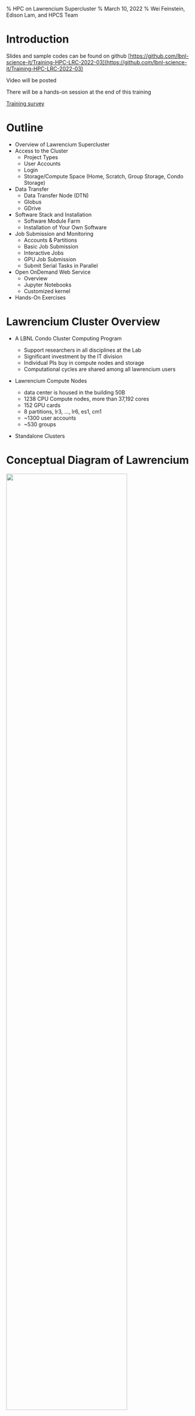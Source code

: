 % HPC on Lawrencium Supercluster
% March 10, 2022
% Wei Feinstein, Edison Lam, and HPCS Team


# Introduction

Slides and sample codes can be found on github [https://github.com/lbnl-science-it/Training-HPC-LRC-2022-03](https://github.com/lbnl-science-it/Training-HPC-LRC-2022-03)

Video will be posted

There will be a hands-on session at the end of this training

[Training survey](https://docs.google.com/forms/d/e/1FAIpQLScX7D_OnHLVEqCJY1iGYQotfMMcxIX5SauF4c33ks08U3vhBw/viewform)
 

# Outline

- Overview of Lawrencium Supercluster
- Access to the Cluster
  - Project Types 
  - User Accounts
  - Login 
  - Storage/Compute Space (Home, Scratch, Group Storage, Condo Storage)
- Data Transfer 
  - Data Transfer Node (DTN)
  - Globus
  - GDrive
- Software Stack and Installation 
  - Software Module Farm
  - Installation of Your Own Software
- Job Submission and Monitoring
  - Accounts & Partitions
  - Basic Job Submission
  - Interactive Jobs
  - GPU Job Submission
  - Submit Serial Tasks in Parallel
- Open OnDemand Web Service
  - Overview
  - Jupyter Notebooks 
  - Customized kernel
- Hands-On Exercises


# Lawrencium Cluster Overview

- A LBNL Condo Cluster Computing Program
  - Support researchers in all disciplines at the Lab
  - Significant investment by the IT division
  - Individual PIs buy in compute nodes and storage
  - Computational cycles are shared among all lawrencium users

- Lawrencium Compute Nodes
  - data center is housed in the building 50B
  - 1238 CPU Compute nodes, more than 37,192 cores
  - 152 GPU cards 
  - 8 partitions, lr3, ..., lr6, es1, cm1
  - ~1300 user accounts
  - ~530 groups 

- Standalone Clusters


# Conceptual Diagram of Lawrencium

<left><img src="figures/lrc1.png" width="80%"></left>

[Detailed Information of Lawrencium](https://it.lbl.gov/resource/hpc/supported-research-clusters/lawrencium/)


# Getting Access to Lawrencium

#### Three Types of Project Accounts

- *Primary Investigator (PI) Computing Allowance (PCA) account*: free 300K SUs per year (pc_xxx)
- *Condo account*: PIs buy in compute nodes to be added to the general pool, in exchange for their own priority access and share the Lawrencium infrastructure (lr_xxx)
- *Recharge account*: pay as you go with minimal recharge rate ~ $0.01/SU (ac_xxx)
- Details about project accounts can be found [https://it.lbl.gov/resource/hpc/for-users/hpc-documentation/](https://it.lbl.gov/resource/hpc/for-users/hpc-documentation/)
- [Request Project Accounts](https://it.lbl.gov/resource/hpc/for-users/hpc-documentation/accounts/projects-accounts) 
- PIs can grant access researchers/students and external collaborators to their PCA/Condo/Recharge Projects

#### User Accounts
- PIs sponsor researchers/students and external collaborators for cluster accounts
- [User Account Request Form](https://it.lbl.gov/resource/hpc/for-users/hpc-documentation/accounts/user-accounts/)
- [User Agreement Form](https://it.lbl.gov/resource/hpc/for-users/hpc-documentation/accounts/user-accounts/)


# Login to Lawrencium Cluster

- Linux: Terminal (command-line) session. 
- Mac: Terminal (see Applications -> Utilities -> Terminal). 
- Windows: PowerShell, or [PuTTY](https://www.chiark.greenend.org.uk/~sgtatham/putty/latest.html).
- One-time passwords (OTPs): set up your smartphone or tablet with Google Authenticator with [Instructions Here](https://it.lbl.gov/resource/hpc/for-users/hpc-documentation/connecting/multi-factor-authentication) 
- Login:
```
ssh $USER@lrc-login.lbl.gov
password:
```
- Password: your 4-digit PIN followed by the one-time password from which your Google Authenticator app generates on your phone/tablet.

- **DO NOT run jobs on login nodes!!**


# User Space
 
- Home: `/global/home/users/$USER/` 20GB per user, data is backed up
- Global Scratch: `/global/scratch/$USER/`, shared, no backup, where to launch jobs
- Shared group project space
   - /global/home/groups-sw/  200GB backup
   - /global/home/group/ 400GB no backup
- Condo Storage: 
  - `e.g. /clusterfs/etna/ or /global/scratch/projects/xxx`


# Data Transfer 

#### lrc-xfer.lbl.gov: Data Transfer Node (DTN)
- On Linux: scp/rsync
```
# Transfer data from a local machine to Lawrencium
scp file-xxx $USER@lrc-xfer.lbl.gov:/global/home/users/$USER
scp -r dir-xxx $USER@lrc-xfer.lbl.gov:/global/scratch/$USER

# Transfer from Lawrencium to a local machine
scp $USER@lrc-xfer.lbl.gov:/global/scratch/$USER/file-xxx ~/Desktop

# Transfer from Lawrencium to Another Institute
ssh $USER@lrc-xfer.lbl.gov   # DTN
scp -r $USER@lrc-xfer.lbl.gov:/file-on-lawrencium $USER@other-institute:/destination/path/$USER

rsync: a better data transfer tool as a backup tool
rsync -avpz file-at-local $USER@lrc-xfer.lbl.gov:/global/home/user/$USER
```
- On Window
  - [WinSCP](https://winscp.net/eng/index.php): SFTP client and FTP client for Microsoft Windows
  - [FileZella](https://filezilla-project.org/): multi-platform program via SFTP

# Data Transfer with Globus

- Globus lets you transfer and share data on your storage systems with collaborators 
- Fast data transfer, refer to [Instructions](https://it.lbl.gov/resource/hpc/for-users/hpc-documentation/data-movement-and-storage/globus/)
- Berkeley Lab users can use Globus to transfer files in/out of their LBNL Google drive. Details about Google Drive via Globus is [Here](https://commons.lbl.gov/display/itdivision/GDrive+Access+Via+Globus)
- Possible endpoints include: lbnl#lrc, your laptop/desktop, NERSC, among others.
- Transfer data to/from your laptop (endpoint setup)
   - Create an endpoint on your machine using Globus Connect Personal [https://www.globus.org/globus-connect-personal](https://www.globus.org/globus-connect-personal)
   - Run Globus Connect Pesonal on your local machine 

<left><img src="figures/globus.jpg" width="60%"></left>


# Software Module Farm 

- Software stack, commonly used compiler, software tools provided to all cluster users
- Installed and maintained on a centralized storage device and mounted as read-only NFS file system
   - Compilers: e.g. intel, gcc, MPI compilers, Python
   - Tools: e.g.matlab, singularity, cuda
   - Applications: e.g. machine learning, QChem, MD, cp2k
   - Libraries: e.g. fftw, lapack

```
[@n0000.scs00 ~]$ module avail
---- /global/software/sl-7.x86_64/modfiles/langs ----
gcc/6.3.0  intel/2016.4.072  python/2.7 python/3.5 cuda/9.0 julia/0.5.0 ...

---- /global/software/sl-7.x86_64/modfiles/tools ----
cmake/3.7.2  gnuplot/5.0.5  octave/4.2.0 matlab/r2017b(default)  ...

---- /global/software/sl-7.x86_64/modfiles/apps ----
bio/blast/2.6.0 math/octave/current ml/tensorflow/2.5.0-py37 ... 
...
```

# Environment Modules

- Manage users’ software environment dynamically 
- Properly set up PATH, LD_LIBRARY_PATH…
- Avoid clashes between incompatible software versions

```  
module purge: clear user’s work environment
module available: check available software packages
module load xxx*: load a package
module list: check currently loaded software 
```
- Modules are arranged in a hierarchical fashion, some of the modules become available only after the parent module(s) are loaded 
- e.g., MKL, FFT, and HDF5/NetCDF software is nested within the gcc module
- Example: load an OpenMPI package
```
module available openmpi mkl
module load intel/2016.4.072
module av openmpi
module load mkl/2016.4.072 openmpi/3.0.1-intel
```
- [More Environment Modules Information](https://it.lbl.gov/resource/hpc/for-users/hpc-documentation/software-module-farm/)
- Users are allowed to install software in their home or group space
- Users don't have admin rights, but most software can be installed 
` --prefix=/dir/to/your/path`


# Install Python Packages

- Python modules: abundantly available but cannot be installed in the default location without admin rights.
- `pip install --user package_name`
- `export PYTHONPATH`
```
[wfeinstein@n0000 ~]$ module available python
--------------------- /global/software/sl-7.x86_64/modfiles/langs -----------------------------------
python/2.7          python/3.5          python/3.6(default) python/3.7          python/3.7.6        python/3.8.2-dll
[wfeinstein@n0000 ~]$ module load python/3.7

[wfeinstein@n0000 ~]$ python3 -m site --user-site
/global/home/users/wfeinstein/.local/lib/python3.7/site-packages

[wfeinstein@n0000 ~]$ pip install --user ml-python
...
Successfully built ml-python
Installing collected packages: ml-python
Successfully installed ml-python-2.2

[wfeinstein@n0000 ~]$ export PYTHONPATH=~/.local/lib/python3.7/site-packages:$PYTHONPATH
```
- pip install: `--install-option="--prefix=$HOME/.local" package_name`
- Install from source code: `python setup.py install –home=/home/user/package_dir`
- Creat a virtual environmemt: `python -m venv my_env`
- Isolated Python environment


# SLURM: Resource Manager & Job Scheduler

### Overview

SLURM is the resource manager and job scheduler to managing all the jobs on the cluster

Why is this necessary? 

- Prevent users' jobs running on the same nodes. 
- Allow everyone to fairly share Lawrencium resources.

Basic workflow:

  - login to Lawrencium; you'll end up on one of the login nodes in your home directory
  - cd to the directory from which you want to submit the job (scratch)
  - submit the job using sbatch (or an interactive job using srun, discussed later)
  - SLURM assign compute node(s) to your jobs
  - your jobs will run on a compute node, not the login node 


# Slurm-Related Environment Variables

- Slurm provides global variables
- Can be used in your job submission scripts to adapt the resources being requested in order to avoid hard-code
- Examples of Slurm variables

  - SLURM_WORKDIR
  - SLURM_NTASKS
  - SLURM_CPUS_PER_TASK
  - SLURM_CPUS_ON_NODE
  - SLURM_NODELIST
  - SLURM_NNODES


# Accounts, Partitions, Quality of Service (QOS)

Check slurm association, such as qos, account, partition, the information is required when submitting a job

```
sacctmgr show association user=wfeinstein -p

Cluster|Account|User|Partition|Share|Priority|GrpJobs|GrpTRES|GrpSubmit|GrpWall|GrpTRESMins|MaxJobs|MaxTRES|MaxTRESPerNode|MaxSubmit|MaxWall|MaxTRESMins|QOS|Def QOS|GrpTRESRunMins|
perceus-00|pc_scs|wfeinstein|lr6|1||||||||||||lr_debug,lr_lowprio,lr_normal|||
perceus-00|ac_test|wfeinstein|lr5|1||||||||||||lr_debug,lr_lowprio,lr_normal|||
perceus-00|pc_test|wfeinstein|lr4|1||||||||||||lr_debug,lr_lowprio,lr_normal|||
perceus-00|pc_test|wfeinstein|lr_bigmem|1||||||||||||lr_debug,lr_lowprio,lr_normal|||
perceus-00|lr_test|wfeinstein|lr3|1||||||||||||condo_test|||
perceus-00|scs|wfeinstein|es1|1||||||||||||es_debug,es_lowprio,es_normal|||
...
```
Lawrencium Cluster Info Click [Here](https://sites.google.com/a/lbl.gov/high-performance-computing-services-group/lbnl-supercluster/lawrencium)


# Job Submission
### Submit an Interactive Job

Typically used for code debugging, testing, monitoring

- srun: add your resource request to the queue. 
- When the allocation starts, a new bash session will start up on one of the granted nodes

- `srun --account=ac_xxx --nodes=1 --partition=lr5 --qos=lr_normal --time=1:0:0 --pty bash`
- `srun -A ac_xxx -N 1 -p lr5 -q lr_normal -t 1:0:0 --pty bash`
```
[wfeinstein@n0003 ~]$ srun --account=scs --nodes=1 --partition=lr6 --time=1:0:0 --qos=lr_normal --pty bash
srun: Granted job allocation 28755918
srun: Waiting for resource configuration
srun: Nodes n0101.lr6 are ready for job
[wfeinstein@n0101 ~]$ squeue -u wfeinstein
             JOBID PARTITION     NAME     USER ST       TIME  NODES NODELIST(REASON)
          28755918       lr6     bash wfeinste  R       0:14      1 n0101.lr6
```
Once you are on the assigned compute node, start application/commands directly

- salloc: similarly to *srun --pty bash*. 
- a new bash session will start up on the login node


# Node Features 

Compute nodes may have different hardware within a SLURM partition, e.g. LR6

- lr6_sky: Intel Skylak
- lr6_cas: Intel Cascade Lake
- lr6_cas,lr6_m192: lr6_cas + 192GB RAM
- lr6_sky,lr6_m192: lr6_sky + 192GB RAM   

- When a specific type of node is requsted, wait time typically is longer
- Slurm flag: --constrain 
```
[wfeinstein@n0000 ~]$ srun --account=scs --nodes=1 --partition=lr6 --time=1:0:0 --qos=lr_normal --constrain=lr6_sky --pty bash

[wfeinstein@n0081 ~]$ free -h
              total        used        free      shared  buff/cache   available
Mem:            93G        2.2G         83G        3.1G        7.4G         87G
Swap:          8.0G          0B        8.0G
[wfeinstein@n0081 ~]$ exit
exit
[wfeinstein@n0000 ~]$ srun --account=scs --nodes=1 --partition=lr6 --time=1:0:0 --qos=lr_normal --constrain=lr6_sky,lr6_m192 --pty bash
[wfeinstein@n0023 ~]$ free -h
              total        used        free      shared  buff/cache   available
Mem:           187G        2.6G        172G        1.7G         12G        182G
Swap:          8.0G        1.5G        6.5G
```
- Node Features Can Be Found [Here](https://it.lbl.gov/resource/hpc/supported-research-clusters/lawrencium/)


# Memory Specification 

- Most Lawrencium partitions are exclusive: a compute node allows only one user
- Some condo accounts or partitions, such as ES1 (GPUs), each compute node can be shared by multiple users   

- Slurm flag: --mem (MB) is required when using a shared partition:
- e.g. a compute node with 96GB RAM, 40 core node: 2300 RAM/core
  - `--ntask=1 --mem=2300` (request one core)
  - `--ntask=2 --mem=4600` (request 2 cores) 

- LR6 partition lr_bigmem: two large memory nodes (1.5TB)
- Slurm flag: --partition=lr_bigmem


# Submit a Batch Job

- Get help with the complete command options
`sbatch --help`
- sbatch: submit a job to the batch queue system
`sbatch myjob.sh`

```
#!/bin/bash -l

# Job name:
#SBATCH --job-name=mytest
#
# Partition:
#SBATCH --partition=lr6
#
# Account:
#SBATCH --account=pc_test
#
# qos:
#SBATCH --qos=lr_normal
#
# Wall clock time:
#SBATCH --time=1:00:00
#
# Node count
#SBATCH --nodes=1
#
# Node feature
#SBATCH --constrain=lr6_cas
#
#SBATCH --mail-user=xxx@lbl.gov
# email type
##SBATCH --mail-type=BEGIN/END/FAIL
#SBATCH --mail-type=ALL

# cd to your work directory
cd /your/dir

## Commands to run
module load python/3.7
python my.py >& mypy.out 
````


# Submit Jobs to ES1 GPU Partition
#### Interactive GPU Jobs

- `--gres=gpu:type:GPU#`
- `--ntasks=CPU_CORE#`
- ratio CPU_CORE#:GPU# = 2:1

```
srun -A your_acct -N 1 -p es1 --gres=gpu:1 --ntasks=2 -q es_normal –t 0:30:0 --pty bash

[wfeinstein@n0000 ~]$ srun -A scs -N 1 -p es1 --gres=gpu:1 --ntasks=2 -q es_normal -t 0:30:0 --pty bash
[wfeinstein@n0019 ~]$ nvidia-smi
Sat Feb  6 10:13:25 2021       
+-----------------------------------------------------------------------------+
| NVIDIA-SMI 440.44       Driver Version: 440.44       CUDA Version: 10.2     |
|-------------------------------+----------------------+----------------------+
| GPU  Name        Persistence-M| Bus-Id        Disp.A | Volatile Uncorr. ECC |
| Fan  Temp  Perf  Pwr:Usage/Cap|         Memory-Usage | GPU-Util  Compute M. |
|===============================+======================+======================|
|   0  Tesla V100-SXM2...  Off  | 00000000:62:00.0 Off |                    0 |
| N/A   45C    P0    53W / 300W |      0MiB / 16160MiB |      0%      Default |
+-------------------------------+----------------------+----------------------+
|   1  Tesla V100-SXM2...  Off  | 00000000:89:00.0 Off |                    0 |
| N/A   45C    P0    55W / 300W |      0MiB / 16160MiB |      0%      Default |
+-------------------------------+----------------------+----------------------+
                                                                               
+-----------------------------------------------------------------------------+
| Processes:                                                       GPU Memory |
|  GPU       PID   Type   Process name                             Usage      |
|=============================================================================|
|  No running processes found                                                 |
+-----------------------------------------------------------------------------+
```

- Specify GPU type
  - GTX1080TI: --gres=gpu:GTX1080TI:1 (decommissioned)
  - GRTX2080TI: --gres=gpu:GRTX2080TI:1
  - V00: --gres=gpu:V100:1 
  - A40: (6 2U A40 coming up)

```
[wfeinstein@n0000 ~]$ srun -A scs -N 1 -p es1 --gres=gpu:V100:2 --ntasks=4 -q es_normal -t 0:30:0 --pty bash

[wfeinstein@n0016 ~]$ nvidia-smi -L
GPU 0: Tesla V100-SXM2-16GB (UUID: GPU-7979861e-e0ad-000f-95fb-371e34593991)
GPU 1: Tesla V100-SXM2-16GB (UUID: GPU-50d24ac9-9eea-f96b-cc8b-db849f9c9427)

[wfeinstein@n0016 ~]$ echo $CUDA_VISIBLE_DEVICES
0,1
```

# Submit A GPU Batch Job 

Job Submission Script Example 

```
#!/bin/bash -l

#SBATCH --job-name=mytest
#SBATCH --partition=es1         ## es1 GPU partition
#SBATCH --account=pc_test
#SBATCH --qos=es_normal         ## qos of es1
#SBATCH --time=1:00:00
#SBATCH --nodes=1
#SBATCH --gres=gpu:V100:2       ## GPUs
#SBATCH --ntasks=4              ## CPU cores
#
cd /your/dir

## Commands to run
module load python/3.7
python my.py >& mypy.out 
````


# Submit A MPI Job

When use multiple nodes, you need to carefully specify the resources. The key flags for use in your job script are:

- --nodes (or -N): number of nodes 
- --ntasks-per-node: number of tasks (i.e., processes) to run on each node, especially useful when your job uses large memory, < Max Core# on a node 
- --ntasks (or -n): total number of tasks and let the scheduler determine how many nodes and tasks per node are needed. 
- *NOTE:* `--cpus-per-task` does not behave correctly at this time. Please refrain from using it until further notice.

```
#!/bin/bash -l

#SBATCH --job-name=myMPI
#SBATCH --partition=lr6
#SBATCH --account=scs
#SBATCH --qos=lr_normal
#SBATCH --time=2:00:00
#SBATCH --nodes=2                ## Nodes count
##SBATCH --ntasks=40             ## Number of total MPI tasks to launch (example):  
##SBATCH --ntasks-per-node=20    ## important with large memory requirement

cd /your/dir

## Commands to run
module load intel/2016.4.072 openmpi/3.0.1-intel
mpirun -np 40 ./my_mpi_exe        ## Launch your MPI application
````


# Submit Serial Tasks in Parallel (GNU Parallel) 

GNU Parallel is a shell tool for executing jobs in parallel on one or multiple computers. 

- A job can be a single core serial task, multi-core or MPI application. 
- A job can also be a command that reads from a pipe. 
- Typical input:
  - bash script for a single task
  - a list of tasks with parameters 


# Example Using GNU Parallel

Bioinformatics tool *blastp* to compare 200 target protein sequences against sequence DB
 
Serial bash script: **run-blast.sh**
```
#!/bin/bash
module load  bio/blast/2.6.0
blastp -query $1 -db ../blast/db/img_v400_PROT.00 -out $2  -outfmt 7 -max_target_seqs 10 -num_threads 1
```
**task.lst**: each line provides one parameter to one task:
```
[user@n0002 ]$ cat task.lst    
 ../blast/data/protein1.faa
 ../blast/data/protein2.faa
 ...
 ../blast/data/protein200.faa
```
Instead submit single core-jobs 200 times, which potentially need 200 nodes, GNU parallel sends single-core jobs in parallel using all the cores available, e.g. 2 compute nodes 32*2=64 parallel tasks. Once a CPU core becomes available, another job will be sent to this resource.   
```
module load parallel/20200222
JOBS_PER_NODE=32
parallel --jobs $JOBS_PER_NODE --slf hostfile --wd $WDIR --joblog task.log --resume --progress \
                -a task.lst sh run-blast.sh {} output/{/.}.blst 
```
Detailed information of how to submit serial tasks in parallel with [GNU Parallel](https://it.lbl.gov/resource/hpc/for-users/hpc-documentation/running-jobs/gnu-parallel/)


# Monitoring Jobs

- sinfo: check node status of a partition (idle, allocated, drain, down) 
```
[wfeinstein@n0000 ~]$ sinfo –r –p lr5
PARTITION AVAIL  TIMELIMIT  NODES  STATE NODELIST 
lr5          up   infinite      3 drain* n0004.lr5,n0032.lr5,n0169.lr5 
lr5          up   infinite     14   down n0048.lr5,n0050.lr5 
lr5          up   infinite     58  alloc n0000.lr5,n0001.lr5,n0002.lr5,n0003.lr5,n0006.lr5,n0009.lr5
lr5          up   infinite    115   idle n0005.lr5,n0007.lr5,n0008.lr5
...
```
- squeue: check job status in the batch queuing system (R or PD)
```
squeue –u $USER
             JOBID PARTITION     NAME     USER ST       TIME  NODES NODELIST(REASON) 
          28757187       lr6     bash wfeinste  R       0:09      1 n0215.lr6 
          28757723       es1     bash wfeinste  R       0:16      1 n0002.es1 
          28759191       lr6     bash wfeinste PD       0:00    120 (QOSMaxNodePerJobLimit)
```
- sacct: check job information or history

```
[wfeinstein@n0002 ~]$ sacct -j 28757723
       JobID    JobName  Partition    Account  AllocCPUS      State ExitCode 
------------ ---------- ---------- ---------- ---------- ---------- -------- 
28757723           bash        es1        scs          2    RUNNING      0:0 

[wfeinstein@n0002 ~]$ sacct -X -o 'jobid,user,partition,nodelist,stat'
       JobID      User  Partition        NodeList      State 
------------ --------- ---------- --------------- ---------- 
28755594     wfeinste+        lr5       n0192.lr5  COMPLETED 
28755597     wfeinste+        lr6       n0101.lr6  COMPLETED 
28755598     wfeinste+        lr5       n0192.lr5  COMPLETED 
28755604     wfeinste+ csd_lr6_s+       n0144.lr6  COMPLETED 
28755693     wfeinste+        lr6       n0101.lr6 CANCELLED+ 
....
28757187     wfeinste+        lr6       n0215.lr6  COMPLETED 
28757386     wfeinste+        es1       n0019.es1     FAILED 
28757389     wfeinste+        es1       n0002.es1    TIMEOUT 
28757723     wfeinste+        es1       n0002.es1    RUNNING 
```
- `wwall -j <JOB_ID>`: check resouce utilization of an active job from a login node
```
[wfeinstein@n0000 ~]$ wwall -j 28757187
--------------------------------------------------------------------------------
Total CPU utilization: 0%                          
          Total Nodes: 1         
               Living: 1                           Warewulf
          Unavailable: 0                      Cluster Statistics
             Disabled: 0                 http://warewulf.lbl.gov/
                Error: 0         
                 Dead: 0         
--------------------------------------------------------------------------------
 Node      Cluster        CPU       Memory (MB)      Swap (MB)      Current
 Name       Name       [util/num] [% used/total]   [% used/total]   Status
n0215.lr6               0%   (40) % 3473/192058    % 1655/8191      READY
```

- `scancel <jobID>` : scancel a job 

More Information of [Slurm Usage](https://it.lbl.gov/resource/hpc/for-users/hpc-documentation/running-jobs/)


# Open OnDemand 

- Single web point of entry to the Lawrencium Supercluster
- Allow access to Lawrencium compute resources  					
  - File browser: file editing, data transfer
  - Shell command line access - terminal
- Monitor jobs
- Interactive applications: Jupyter notebooks, MatLab, RStudio...
- Jupyter server  
   - Interactive mode: debugging code, light-weight visulization with 4 CPU nodes and 1 GPU node
   - Compute mode: Access to all Lawrencium partitions via submitting batch jobs
- Sever: [https://lrc-ondemand.lbl.gov/](https://lrc-ondemand.lbl.gov/)
  - Intel Xeon Gold processor with 32 cores, 96 GB RAM


# Open Ondemand 

<left><img src="figures/ood.png" width="70%"></left>


# Jupyter Notebook

- Create user kernels
```  
python -m venv --system-site-packages ./mykernel
source ./mykernel/bin/activate
python -m ipykernel install --user --name=mykernel
```
```
[wfeinstein@n0000 ~]$ module load python/3.7
[wfeinstein@n0000 ~]$ module list
Currently Loaded Modulefiles:
  1) emacs/25.1   2) python/3.7
[wfeinstein@n0000 ~]$ python -m venv --system-site-packages ./mykernel
[wfeinstein@n0000 ~]$ source ./mykernel/bin/activate
(mykernel) [wfeinstein@n0000 ~]$ python -m ipykernel install --user --name=mykernel
Installed kernelspec mykernel in /global/home/users/wfeinstein/.local/share/jupyter/kernels/mykernel
(mykernel) [wfeinstein@n0000 ~]$    

# Now you should be able to choose the virtual environment "mykernel" as a kernel in Jupyter
```

# One-Minute Demo Launching Jupyter Notebooks 

[https://lrc-ondemand.lbl.gov/](https://lrc-ondemand.lbl.gov/)


# Remote Visulization 

- Allow users to run a real desktop within the cluster environment 
- Allow applications with a GUI, commercial applications, debugger or visualization applications to render results. 

  - Remote Desktop launched within Open OnDemand - **coming up, stay tuned**
  
  - viz node lrc-viz.lbl.gov
  - RealVNC is provided as the remote desktop service with local VNC Viewer  
  - Start VNC service on viz node lrc-viz.lbl.gov
  - Connect to the VNC server with VNC Viewer locally
  - Start applications: Firefox, Jupyter notebooks, paraview ...


# Getting help

- Virtual Office Hours:
    - Time: 10:30am - noon (Wednesdays)
    - Online [Request](https://docs.google.com/forms/d/e/1FAIpQLScBbNcr0CbhWs8oyrQ0pKLmLObQMFmYseHtrvyLfOAoIInyVA/viewform)
- Sending us tickets at hpcshelp@lbl.gov
- More information, documents, tips of how to use LBNL Supercluster [http://scs.lbl.gov/](http://scs.lbl.gov)
- Please fill out [Training Survey](https://docs.google.com/forms/d/e/1FAIpQLScX7D_OnHLVEqCJY1iGYQotfMMcxIX5SauF4c33ks08U3vhBw/viewform)


# Hands-on Exercise

1) Login and data transfer
2) Set up work environment using module commands
3) Edit files
4) Submit jobs
5) Monitor jobs

# Login and Data Transfer

Objective: transfer data to/from LRC 

1) Download test data [here]( data.sample) 

2) Open two linux terminals on Mac or Window via Putty 

3) Transfer local data.sample to LRC on terminal 1 
```
scp -r data.sample $USER@lrc-xfer.lbl.gov:/global/home/users/$USER 
scp -r data.sample $USER@lrc-xfer.lbl.gov:~
``` 
4) On terminal 2, login to LRC
``` 
ssh $USER@lrc-login.lbl.gov 
pwd 
cat data.sample
cp data.sample data.bak
``` 
5) Transfer data from LRC DTN to your local machine on terminal 1
```
scp -r $USER@lrc-xfer.lbl.gov:/global/home/users/$USER/data.bak .
ls data.*
```


# Module Commands

- Display software packages on LRC
` module available`
- Check modules in your env
` module list`
- Clear your env
` module purge`
- Load a module
```
 module available openmpi mkl
 module load intel/2016.4.072
 module list
 module av openmpi mkl
 module load mkl/2016.4.072 openmpi/3.0.1-intel
```

# Editing files

Linux editor: vim and emacs installed. Just start the editor from a login node.
```
## To use vim
vim myfile.txt
## To use emacs
emacs myfile.txt
```


# Job Submission

- Check your account slurm association
```
sacctmgr show association -p user=$USER

Cluster|Account|User|Partition|Share|Priority|GrpJobs|GrpTRES|GrpSubmit|GrpWall|GrpTRESMins|MaxJobs|MaxTRES|MaxTRESPerNode|MaxSubmit|MaxWall|MaxTRESMins|QOS|Def QOS|GrpTRESRunMins|
perceus-00|scs|wfeinstein|lr6|1|||||||||||||lr6_lowprio,lr_debug,lr_normal|||
perceus-00|scs|wfeinstein|es1|1|||||||||||||es_debug,es_lowprio,es_normal|||

```

### Request an interactive node

Note: Use your account, partition, qos

srun --account=ac_xxx --nodes=1 --partition=xxx --time=1:0:0 --qos=xxx --pty bash


# Submit a batch job

Download a sample [job submission script](my_submit.sh) and [python sample](my.py)

Note: Use your account, partition, qos
```
#!/bin/bash -l

# Job name:
#SBATCH --job-name=mytest
#
# Partition:
#SBATCH --partition=lr6
#
# Account:
#SBATCH --account=your_account
#
# qos:
#SBATCH --qos=lr_normal
#
# Wall clock time:
#SBATCH --time=1:00:00
#
# Node count
#SBATCH --nodes=1
#
# Node feature
##SBATCH --constrain=lr6_cas
#
# cd to your work directory
cd /global/scratch/$USER

## Commands to run
module load python/3.7
python my.py >& mypy.out 
````

# Monitor jobs

`squeue -u $USER`

`sacct -j <JOBID>`

`wwall -j <JOBID>`

